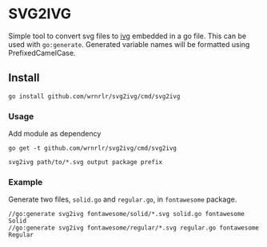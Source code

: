 # SVG2IVG

Simple tool to convert svg files to [ivg](https://godoc.org/golang.org/x/exp/shiny/iconvg) embedded in a go file.
This can be used with `go:generate`.
Generated variable names will be formatted using PrefixedCamelCase.

## Install

```
go install github.com/wrnrlr/svg2ivg/cmd/svg2ivg
```

### Usage

Add module as dependency

```
go get -t github.com/wrnrlr/svg2ivg/cmd/svg2ivg
``` 

```
svg2ivg path/to/*.svg output package prefix
```

### Example

Generate two files, `solid.go` and `regular.go`, in `fontawesome` package.

```
//go:generate svg2ivg fontawesome/solid/*.svg solid.go fontawesome Solid
//go:generate svg2ivg fontawesome/regular/*.svg regular.go fontawesome Regular
```
